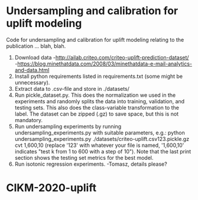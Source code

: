 # Undersampling and calibration for uplift modeling
Code for undersampling and calibration for uplift
modeling relating to the publication ... blah, blah.

1. Download data
-http://ailab.criteo.com/criteo-uplift-prediction-dataset/
-https://blog.minethatdata.com/2008/03/minethatdata-e-mail-analytics-and-data.html
2. Install python requirements listed in requirements.txt (some might be unnecessary).
3. Extract data to .csv-file and store in ./datasets/
4. Run pickle_dataset.py. This does the normalization we used in the experiments and
   randomly splits the data into training, validation, and testing sets. This also
   does the class-variable transformation to the label.
   The dataset can be zipped (.gz) to save space, but this is not mandatory.
5. Run undersampling experiments by running undersampling_experiments.py with suitable
   parameters, e.g.:
   python undersampling_experiments.py ./datasets/criteo-uplift.csv123.pickle.gz cvt 1,600,10
    (replace '123' with whatever your file is named, '1,600,10' indicates "test k from
    1 to 600 with a step of 10").
    Note that the last print section shows the testing set metrics for the best model.
6. Run isotonic regression experiments.
   -Tomasz, details please?

# CIKM-2020-uplift
